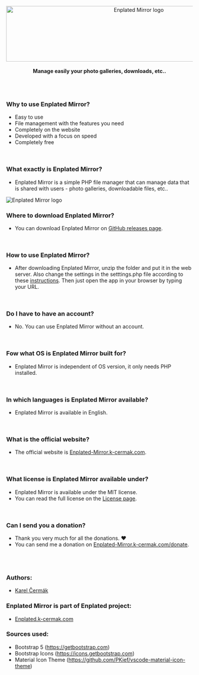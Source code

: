 <p align="center">
    <a href="https://enplated-mirror.k-cermak.com">
        <img src="https://mirror.k-cermak.com/data/logo-v3/Logo-enplatedmirror-bg.svg" width="700" height="150" alt="Enplated Mirror logo">
    </a>
    <br>
        <br>
    <strong>Manage easily your photo galleries, downloads, etc..</strong>
</p>

<br/>
<br/>

### Why to use Enplated Mirror?
- Easy to use
- File management with the features you need
- Completely on the website
- Developed with a focus on speed
- Completely free

<br/>

### What exactly is Enplated Mirror?
- Enplated Mirror is a simple PHP file manager that can manage data that is shared with users - photo galleries, downloadable files, etc..

<img src="https://mirror.k-cermak.com/data/enplated-mirror/screenshot-1.png" alt="Enplated Mirror logo">

<br/>

### Where to download Enplated Mirror?
- You can download Enplated Mirror on <a href="https://github.com/K-cermak/Enplated-Mirror/releases">GitHub releases page</a>.

<br/>

### How to use Enplated Mirror?
- After downloading Enplated Mirror, unzip the folder and put it in the web server. Also change the settings in the setttings.php file according to these <a href="https://enplated-mirror.k-cermak.com/help">instructions</a>. Then just open the app in your browser by typing your URL.

<br/>

### Do I have to have an account?
- No. You can use Enplated Mirror without an account.

<br/>

### Fow what OS is Enplated Mirror built for?
- Enplated Mirror is independent of OS version, it only needs PHP installed.

<br/>

### In which languages is Enplated Mirror available?
- Enplated Mirror is available in English.

<br/>

### What is the official website?
- The official website is <a href="https://enplated-mirror.k-cermak.com">Enplated-Mirror.k-cermak.com</a>.

<br/>

### What license is Enplated Mirror available under?
- Enplated Mirror is available under the MIT license.
- You can read the full license on the <a href="https://enplated-mirror.k-cermak.com/license">License page</a>.

<br/>

### Can I send you a donation?
- Thank you very much for all the donations. ❤️
- You can send me a donation on <a href="https://enplated-mirror.k-cermak.com/donate">Enplated-Mirror.k-cermak.com/donate</a>.

<br/>
<br/>

### Authors:
- <a href="https://k-cermak.com">Karel Čermák</a>

### Enplated Mirror is part of Enplated project:
- <a href="https://enplated.k-cermak.com">Enplated.k-cermak.com</a>

### Sources used:
- Bootstrap 5 (https://getbootstrap.com)
- Bootstrap Icons (https://icons.getbootstrap.com)
- Material Icon Theme (https://github.com/PKief/vscode-material-icon-theme)